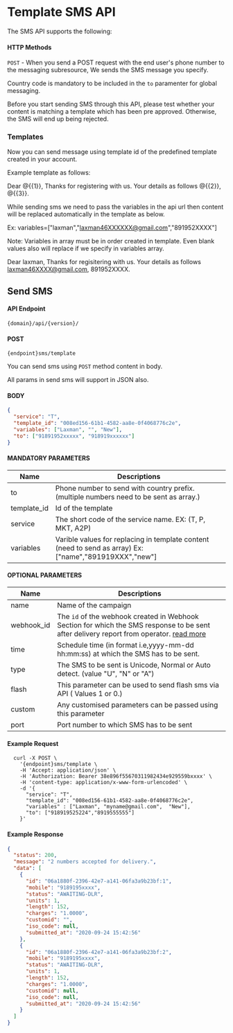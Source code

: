 # Template SMS API

The SMS API supports the following:

#### HTTP Methods

`POST` - When you send a POST request with the end user's phone number to the messaging subresource, We sends the SMS message you specify.

Country code is mandatory to be included in the `to` paramenter for global messaging.

Before you start sending SMS through this API, please test whether your content is matching a template which has been pre approved. Otherwise, the SMS will end up being rejected.

### Templates

Now you can send message using template id of the predefined template created in your account.

Example template as follows:

Dear @{{1}}, Thanks for registering with us. Your details as follows @{{2}}, @{{3}}.

While sending sms we need to pass the variables in the api url then content will be replaced automatically in the template as below.

Ex: variables=["laxman","laxman46XXXXXX@gmail.com","891952XXXX"]

Note: Variables in array must be in order created in template. Even blank values also will replace if we specify in variables array.

Dear laxman, Thanks for regisitering with us. Your details as follows laxman46XXXX@gmail.com, 891952XXXX.

## Send SMS

#### API Endpoint

```
{domain}/api/{version}/
```

#### POST

```
{endpoint}sms/template
```

You can send sms using `POST` method content in body.

All params in send sms will support in JSON also.

#### BODY

```json
{
  "service": "T",
  "template_id": "008ed156-61b1-4582-aa8e-0f4068776c2e",
  "variables": ["Laxman", "", "New"],
  "to": ["91891952xxxxx", "918919xxxxxx"]
}
```

#### MANDATORY PARAMETERS

| Name        | Descriptions                                                                                           |
| ----------- | ------------------------------------------------------------------------------------------------------ |
| to          | Phone number to send with country prefix. (multiple numbers need to be sent as array.)                 |
| template_id | Id of the template                                                                                     |
| service     | The short code of the service name. EX: (T, P, MKT, A2P)                     |
| variables   | Varible values for replacing in template content (need to send as array) Ex:["name","891919XXX","new"] |

#### OPTIONAL PARAMETERS

| Name       | Descriptions                                                                                                                                                            |
| ---------- | ----------------------------------------------------------------------------------------------------------------------------------------------------------------------- |
| name       | Name of the campaign                                                                                                                                                    |
| webhook_id | The `id` of the webhook created in Webhook Section for which the SMS response to be sent after delivery report from operator. [read more](/docs/{version}/sms-push-dlr) |
| time       | Schedule time (in format i.e,yyyy-mm-dd hh:mm:ss) at which the SMS has to be sent.                                                                                      |
| type       | The SMS to be sent is Unicode, Normal or Auto detect. (value "U", "N" or "A")                                                                                           |
| flash      | This parameter can be used to send flash sms via API ( Values 1 or 0.)                                                                                                  |
| custom     | Any customised parameters can be passed using this parameter                                                                                                            |
| port       | Port number to which SMS has to be sent                                                                                                                                 |

#### Example Request

```
  curl -X POST \
    '{endpoint}sms/template \
    -H 'Accept: application/json' \
    -H 'Authorization: Bearer 38e896f55670311982434e929559bxxxx' \
    -H 'content-type: application/x-www-form-urlencoded' \
    -d '{
      "service": "T",
      "template_id": "008ed156-61b1-4582-aa8e-0f4068776c2e",
      "variables" : ["Laxman", "myname@gmail.com",  "New"],
      "to": ["918919525224","8919555555"]
    }'
```

#### Example Response

```json
{
  "status": 200,
  "message": "2 numbers accepted for delivery.",
  "data": [
    {
      "id": "06a1880f-2396-42e7-a141-06fa3a9b23bf:1",
      "mobile": "9189195xxxx",
      "status": "AWAITING-DLR",
      "units": 1,
      "length": 152,
      "charges": "1.0000",
      "customid": "",
      "iso_code": null,
      "submitted_at": "2020-09-24 15:42:56"
    },
    {
      "id": "06a1880f-2396-42e7-a141-06fa3a9b23bf:2",
      "mobile": "9189195xxxx",
      "status": "AWAITING-DLR",
      "units": 1,
      "length": 152,
      "charges": "1.0000",
      "customid": null,
      "iso_code": null,
      "submitted_at": "2020-09-24 15:42:56"
    }
  ]
}
```
